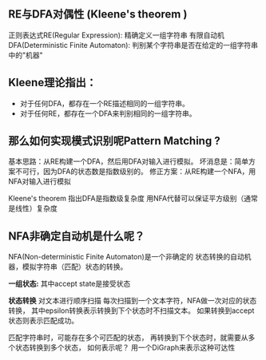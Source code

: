 

## RE与DFA对偶性 (Kleene's theorem )
正则表达式RE(Regular Expression): 精确定义一组字符串
有限自动机DFA(Deterministic Finite Automaton): 判别某个字符串是否在给定的一组字符串中的"机器"

## Kleene理论指出：
- 对于任何DFA，都存在一个RE描述相同的一组字符串。
- 对于任何RE，都存在一个DFA来判别相同的一组字符串。


## 那么如何实现模式识别呢Pattern Matching ?
基本思路：从RE构建一个DFA，然后用DFA对输入进行模拟。
坏消息是：简单方案不可行，因为DFA的状态数是指数级别的。
修正方案：从RE构建一个NFA，用NFA对输入进行模拟

Kleene's theorem 指出DFA是指数级复杂度
用NFA代替可以保证平方级别（通常是线性）复杂度

## NFA非确定自动机是什么呢？
NFA(Non-deterministic Finite Automaton)是一个非确定的 状态转换的自动机器，模拟字符串（匹配）状态的转换。

**一组状态:**
其中accept state是接受状态

**状态转换**
对文本进行顺序扫描
    每次扫描到一个文本字符，NFA做一次对应的状态转换，
    其中epsilon转换表示转换到下个状态时不扫描文本。
    如果转换到accept 状态则表示匹配成功。

匹配字符串时，可能存在多个可匹配的状态，
再转换到下个状态时，就需要从多个状态转换到多个状态，
如何表示呢？
用一个DiGraph来表示这种可达性






